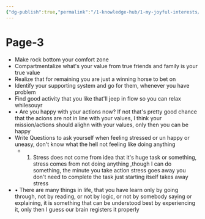 ```yaml
---
{"dg-publish":true,"permalink":"/1-knowledge-hub/1-my-joyful-interests/self-help-phycology/notions-i-derirved/system/page-3/","noteIcon":""}
---
```


# Page-3

- Make rock bottom your comfort zone
- Compartmentalize what's your value from true friends and family is your true value
- Realize that for remaining you are just a winning horse to bet on
- Identify your supporting system and go for them, whenever you have problem
- Find good activity that you like that'll jeep in flow so you can relax whilesouyr
- • Are you happy with your actions now? If not that's pretty good chance that the acions are not in line with your values, I think your mission/actions should alighn with your values, only then you can be happy
- Write Questions to ask yourself when feeling stressed or un happy or uneasy, don't know what the hell not feeling like doing anything
    - 1. Stress does not come from idea that it's huge task or something, stress comes from not doing anything ,though I can do something, the minute you take action stress goes away you don't need to complete the task just starting itself takes away stress
- • There are many things in life, that you have learn only by going through, not by reading, or not by logic, or not by somebody saying or explaining, it is something that can be understood best by experiencing it, only then I guess our brain registers it properly